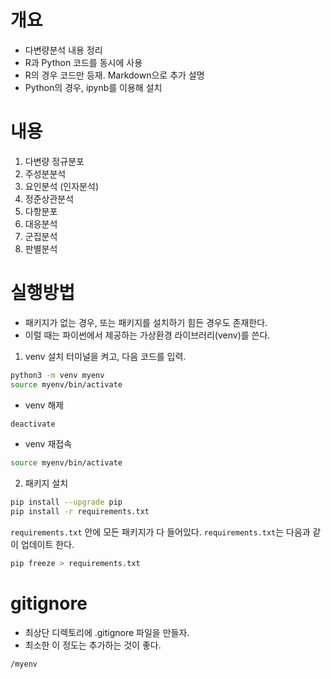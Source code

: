 # 개요
* 다변량분석 내용 정리
* R과 Python 코드를 동시에 사용
* R의 경우 코드만 등재. Markdown으로 추가 설명
* Python의 경우, ipynb를 이용해 설치

# 내용
1. 다변량 정규분포
2. 주성분분석
3. 요인분석 (인자분석)
4. 정준상관분석
5. 다항분포
6. 대응분석
7. 군집분석
8. 판별분석

# 실행방법
* 패키지가 없는 경우, 또는 패키지를 설치하기 힘든 경우도 존재한다.
* 이럴 때는 파이썬에서 제공하는 가상환경 라이브러리(venv)를 쓴다.

1. venv 설치
터미널을 켜고, 다음 코드를 입력.
```bash
python3 -m venv myenv
source myenv/bin/activate
```

* venv 해제
```bash
deactivate
```

* venv 재접속
```bash
source myenv/bin/activate
```

2. 패키지 설치
```bash
pip install --upgrade pip
pip install -r requirements.txt
```
`requirements.txt` 안에 모든 패키지가 다 들어있다.
`requirements.txt`는 다음과 같이 업데이트 한다.
```bash
pip freeze > requirements.txt
```

# gitignore
* 최상단 디렉토리에 .gitignore 파일을 만들자.
* 최소한 이 정도는 추가하는 것이 좋다.
```
/myenv
```